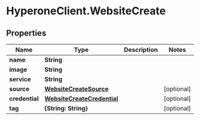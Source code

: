 # HyperoneClient.WebsiteCreate

## Properties

Name | Type | Description | Notes
------------ | ------------- | ------------- | -------------
**name** | **String** |  | 
**image** | **String** |  | 
**service** | **String** |  | 
**source** | [**WebsiteCreateSource**](WebsiteCreateSource.md) |  | [optional] 
**credential** | [**WebsiteCreateCredential**](WebsiteCreateCredential.md) |  | [optional] 
**tag** | **{String: String}** |  | [optional] 


